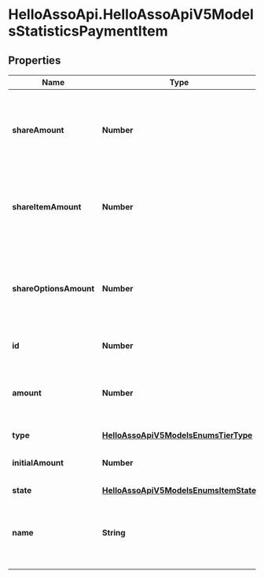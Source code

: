 # HelloAssoApi.HelloAssoApiV5ModelsStatisticsPaymentItem

## Properties

Name | Type | Description | Notes
------------ | ------------- | ------------- | -------------
**shareAmount** | **Number** | Amount of the payment assigned to the item and its options (in cents) | [optional] 
**shareItemAmount** | **Number** | Amount of the item payed on this payment term (in cents) | [optional] 
**shareOptionsAmount** | **Number** | Amount of all extra options linked to this item and payed on this payment (in cents) | [optional] 
**id** | **Number** | ID of the Item | [optional] 
**amount** | **Number** | Total item Price in cents (after discount without extra options) | [optional] 
**type** | [**HelloAssoApiV5ModelsEnumsTierType**](HelloAssoApiV5ModelsEnumsTierType.md) |  | [optional] 
**initialAmount** | **Number** | The raw amount (without reduction) | [optional] 
**state** | [**HelloAssoApiV5ModelsEnumsItemState**](HelloAssoApiV5ModelsEnumsItemState.md) |  | [optional] 
**name** | **String** | Name of the item paid (relevant for checkout forms) | [optional] 


